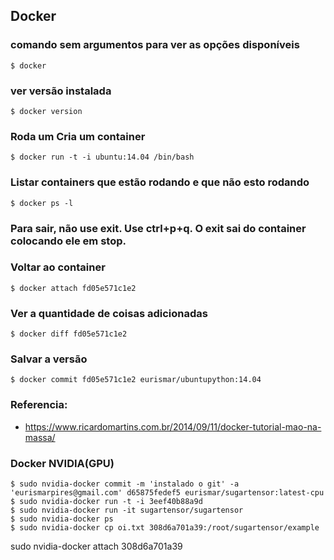 Docker
---------

### comando sem argumentos para ver as opções disponíveis
    $ docker
### ver versão instalada
    $ docker version    
### Roda um Cria um container
    $ docker run -t -i ubuntu:14.04 /bin/bash
### Listar containers que estão rodando e que não esto rodando
    $ docker ps -l
### Para sair, não use exit. Use ctrl+p+q. O exit sai do container colocando ele em stop.    

### Voltar ao container
    $ docker attach fd05e571c1e2
### Ver a quantidade de coisas adicionadas
    $ docker diff fd05e571c1e2
### Salvar a versão
    $ docker commit fd05e571c1e2 eurismar/ubuntupython:14.04
    
### Referencia:
   -   https://www.ricardomartins.com.br/2014/09/11/docker-tutorial-mao-na-massa/
   
   
   
   
   
   
   
   
   
   
   
   
   
### Docker NVIDIA(GPU)
    $ sudo nvidia-docker commit -m 'instalado o git' -a 'eurismarpires@gmail.com' d65875fedef5 eurismar/sugartensor:latest-cpu
    $ sudo nvidia-docker run -t -i 3eef40b88a9d
    $ sudo nvidia-docker run -it sugartensor/sugartensor 
    $ sudo nvidia-docker ps
    $ sudo nvidia-docker cp oi.txt 308d6a701a39:/root/sugartensor/example
sudo nvidia-docker attach 308d6a701a39

